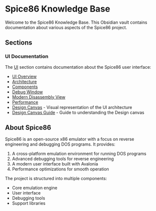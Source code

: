 # Spice86 Knowledge Base

Welcome to the Spice86 Knowledge Base. This Obsidian vault contains documentation about various aspects of the Spice86 project.

## Sections

### UI Documentation

The [UI](UI/Overview.md) section contains documentation about the Spice86 user interface:

- [UI Overview](UI/Overview.md)
- [Architecture](UI/Architecture.md)
- [Components](UI/Components.md)
- [Debug Window](UI/DebugWindow.md)
- [Modern Disassembly View](UI/ModernDisassemblyView.md)
- [Performance](UI/Performance.md)
- [Design Canvas](UI/Design.canvas) - Visual representation of the UI architecture
- [Design Canvas Guide](UI/Design_Canvas_Guide.md) - Guide to understanding the Design canvas

## About Spice86

Spice86 is an open-source x86 emulator with a focus on reverse engineering and debugging DOS programs. It provides:

1. A cross-platform emulation environment for running DOS programs
2. Advanced debugging tools for reverse engineering
3. A modern user interface built with Avalonia
4. Performance optimizations for smooth operation

The project is structured into multiple components:
- Core emulation engine
- User interface
- Debugging tools
- Support libraries
